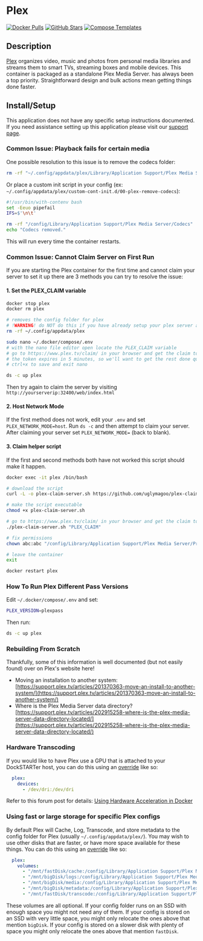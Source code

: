 # Plex

[![Docker Pulls](https://img.shields.io/docker/pulls/linuxserver/plex?style=flat-square&color=607D8B&label=docker%20pulls&logo=docker)](https://hub.docker.com/r/linuxserver/plex)
[![GitHub Stars](https://img.shields.io/github/stars/linuxserver/docker-plex?style=flat-square&color=607D8B&label=github%20stars&logo=github)](https://github.com/linuxserver/docker-plex)
[![Compose Templates](https://img.shields.io/static/v1?style=flat-square&color=607D8B&label=compose&message=templates)](https://github.com/GhostWriters/DockSTARTer/tree/master/compose/.apps/plex)

## Description

[Plex](https://plex.tv/) organizes video, music and photos from personal media
libraries and streams them to smart TVs, streaming boxes and mobile devices.
This container is packaged as a standalone Plex Media Server. has always been a
top priority. Straightforward design and bulk actions mean getting things done
faster.

## Install/Setup

This application does not have any specific setup instructions documented. If
you need assistance setting up this application please visit our
[support page](https://dockstarter.com/basics/support/).

### Common Issue: Playback fails for certain media

One possible resolution to this issue is to remove the codecs folder:

```bash
rm -rf "~/.config/appdata/plex/Library/Application Support/Plex Media Server/Codecs"
```

Or place a custom init script in your config (ex:
`~/.config/appdata/plex/custom-cont-init.d/00-plex-remove-codecs`):

```bash
#!/usr/bin/with-contenv bash
set -Eeuo pipefail
IFS=$'\n\t'

rm -rf "/config/Library/Application Support/Plex Media Server/Codecs"
echo "Codecs removed."
```

This will run every time the container restarts.

### Common Issue: Cannot Claim Server on First Run

If you are starting the Plex container for the first time and cannot claim your
server to set it up there are 3 methods you can try to resolve the issue:

#### 1. Set the PLEX_CLAIM variable

```bash
docker stop plex
docker rm plex
```

```bash
# removes the config folder for plex
# !WARNING! do NOT do this if you have already setup your plex server and are having issues connecting to it, skip to option 3 instead
rm -rf ~/.config/appdata/plex
```

```bash
sudo nano ~/.docker/compose/.env
# with the nano file editor open locate the PLEX_CLAIM variable
# go to https://www.plex.tv/claim/ in your browser and get the claim token set your PLEX_CLAIM variable
# the token expires in 5 minutes, so we'll want to get the rest done quickly
# ctrl+x to save and exit nano
```

```bash
ds -c up plex
```

Then try again to claim the server by visiting
`http://yourserverip:32400/web/index.html`

#### 2. Host Network Mode

If the first method does not work, edit your `.env` and set
`PLEX_NETWORK_MODE=host`. Run `ds -c` and then attempt to claim your server.
After claiming your server set `PLEX_NETWORK_MODE=` (back to blank).

#### 3. Claim helper script

If the first and second methods both have not worked this script should make it
happen.

```bash
docker exec -it plex /bin/bash
```

```bash
# download the script
curl -L -o plex-claim-server.sh https://github.com/uglymagoo/plex-claim-server/raw/master/plex-claim-server.sh
```

```bash
# make the script executable
chmod +x plex-claim-server.sh
```

```bash
# go to https://www.plex.tv/claim/ in your browser and get the claim token and replace PLEX_CLAIM with this token in the next command, please use use the double quotes around your claim token
./plex-claim-server.sh "PLEX_CLAIM"
```

```bash
# fix permissions
chown abc:abc "/config/Library/Application Support/Plex Media Server/Preferences.xml"
```

```bash
# leave the container
exit
```

```bash
docker restart plex
```

### How To Run Plex Different Pass Versions

Edit `~/.docker/compose/.env` and set:

```bash
PLEX_VERSION=plexpass
```

Then run:

```bash
ds -c up plex
```

### Rebuilding From Scratch

Thankfully, some of this information is well documented (but not easily found)
over on Plex's website here!

- Moving an installation to another system:
  [https://support.plex.tv/articles/201370363-move-an-install-to-another-system/](https://support.plex.tv/articles/201370363-move-an-install-to-another-system/)
- Where is the Plex Media Server data directory?
  [https://support.plex.tv/articles/202915258-where-is-the-plex-media-server-data-directory-located/](https://support.plex.tv/articles/202915258-where-is-the-plex-media-server-data-directory-located/)

### Hardware Transcoding

If you would like to have Plex use a GPU that is attached to your DockSTARTer
host, you can do this using an
[override](https://dockstarter.com/overrides/introduction/) like so:

```yaml
  plex:
    devices:
      - /dev/dri:/dev/dri
```

Refer to this forum post for details:
[Using Hardware Acceleration in Docker](https://forums.plex.tv/t/using-hardware-acceleration-in-docker/229702/3)

### Using fast or large storage for specific Plex configs

By default Plex will Cache, Log, Transcode, and store metadata to the config
folder for Plex (usually `~/.config/appdata/plex/`). You may wish to use other
disks that are faster, or have more space available for these things. You can do
this using an [override](https://dockstarter.com/overrides/introduction/) like
so:

```yaml
  plex:
    volumes:
      - "/mnt/fastDisk/cache:/config/Library/Application Support/Plex Media Server/Cache"
      - "/mnt/bigDisk/logs:/config/Library/Application Support/Plex Media Server/Logs"
      - "/mnt/bigDisk/media:/config/Library/Application Support/Plex Media Server/Media"
      - "/mnt/bigDisk/metadata:/config/Library/Application Support/Plex Media Server/Metadata"
      - "/mnt/fastDisk/transcode:/config/Library/Application Support/Plex Media Server/Cache/Transcode/Sessions"
```

These volumes are all optional. If your config folder runs on an SSD with enough
space you might not need any of them. If your config is stored on an SSD with
very little space, you might only relocate the ones above that mention
`bigDisk`. If your config is stored on a slower disk with plenty of space you
might only relocate the ones above that mention `fastDisk`.
